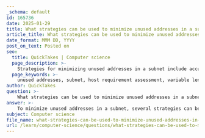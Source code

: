 ```yaml
---
_schema: default
id: 165736
date: 2025-01-29
title: What strategies can be used to minimize unused addresses in a subnet?
article_title: What strategies can be used to minimize unused addresses in a subnet?
date_format: MMM DD, YYYY
post_on_text: Posted on
seo:
  title: QuickTakes | Computer science
  page_description: >-
    Strategies for minimizing unused addresses in a subnet include accurate host assessment, VLSM, CIDR, regular review of IP usage, dynamic IP allocation with DHCP, effective subnetting strategies, and the use of private address space.
  page_keywords: >-
    unused addresses, subnet, host requirement assessment, variable length subnet masking, VLSM, classless inter-domain routing, CIDR, regular review, IP address allocation, dynamic host configuration protocol, DHCP, subnetting strategies, private address space, IP address management
author: QuickTakes
question: >-
    What strategies can be used to minimize unused addresses in a subnet?
answer: >-
    To minimize unused addresses in a subnet, several strategies can be employed:\n\n1. **Accurate Host Requirement Assessment**: Before creating subnets, it's crucial to accurately assess the number of hosts required for each subnet. This involves understanding current and future needs to avoid over-provisioning. For example, if a subnet is designed for 50 hosts, using a /26 subnet mask (which provides 62 usable addresses) is more efficient than a /24 subnet mask (which provides 254 usable addresses).\n\n2. **Variable Length Subnet Masking (VLSM)**: VLSM allows for the allocation of different subnet masks to different subnets based on their specific needs. This flexibility helps in optimizing the use of IP addresses by allocating only as many addresses as needed for each subnet. For instance, if one department requires 30 addresses and another requires 10, using a /26 for the first and a /28 for the second can significantly reduce wasted addresses.\n\n3. **Classless Inter-Domain Routing (CIDR)**: CIDR enables more efficient use of IP address space by allowing subnets to be created without being restricted to traditional classful boundaries. This means that organizations can create subnets that fit their needs more closely, reducing the number of unused addresses.\n\n4. **Regular Review and Reallocation**: Conducting regular audits of IP address usage can help identify subnets with a high number of unused addresses. If certain subnets are underutilized, their sizes can be adjusted, or they can be merged with other subnets to free up IP addresses for other uses.\n\n5. **Dynamic Host Configuration Protocol (DHCP)**: Implementing DHCP can help manage IP address allocation dynamically. By assigning IP addresses from a pool rather than statically assigning them, organizations can ensure that addresses are only allocated when needed, reducing the number of unused addresses.\n\n6. **Subnetting Strategies**: When planning subnets, consider the number of required subnets and the number of hosts per subnet. For example, if a network requires 10 subnets with varying host requirements, a hierarchical subnetting approach can be used to allocate address space efficiently.\n\n7. **Use of Private Address Space**: For internal networks, utilizing private IPv4 address ranges (such as 10.0.0.0/8, 172.16.0.0/12, or 192.168.0.0/16) can help manage address space more effectively. These addresses are not routable on the public internet, allowing for more flexible internal addressing without the concern of public address exhaustion.\n\nBy implementing these strategies, organizations can significantly reduce the number of unused addresses in their subnets, leading to more efficient use of their IP address space and better overall network management.
subject: Computer science
file_name: what-strategies-can-be-used-to-minimize-unused-addresses-in-a-subnet.md
url: /learn/computer-science/questions/what-strategies-can-be-used-to-minimize-unused-addresses-in-a-subnet
---
```


&nbsp;